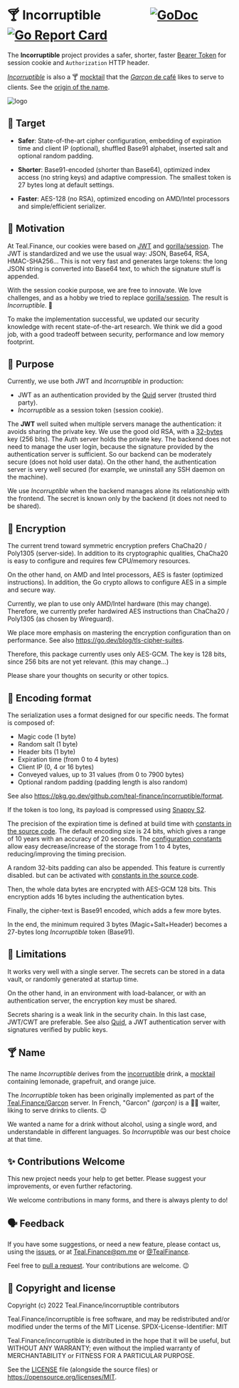 # 🍸 Incorruptible &emsp; &emsp; &emsp; [![GoDoc][i]][d] [![Go Report Card][b]][r]

The **Incorruptible** project provides a safer, shorter, faster
[Bearer Token](https://www.rfc-editor.org/rfc/rfc6750.html)
for session cookie and `Authorization` HTTP header.

[_Incorruptible_][d] is also a 🍸 [mocktail][m]
that the [_Garçon_ de café][g] likes to serve to clients.
See the [origin of the name](#🍸-name).

[i]: https://pkg.go.dev/badge/github.com/teal-finance/incorruptible.svg
[d]: https://pkg.go.dev/github.com/teal-finance/incorruptible "Go documentation for Incorruptible"
[b]: https://goreportcard.com/badge/github.com/teal-finance/incorruptible
[r]: https://goreportcard.com/report/github.com/teal-finance/incorruptible
[c]: https://www.shakeitdrinkit.com/incorruptible-cocktail-1618.html
[m]: https://wikiless.org/wiki/Mocktail "Mocktail is a cocktail without alcohol"
[g]: https://en.wiktionary.org/wiki/garçon_de_café

![logo](docs/incorruptible.png)

## 🎯 Target

- **Safer**: State-of-the-art cipher configuration,
  embedding of expiration time and client IP (optional),
  shuffled Base91 alphabet, inserted salt
  and optional random padding.

- **Shorter**: Base91-encoded (shorter than Base64),
  optimized index access (no string keys) and adaptive compression.
  The smallest token is 27 bytes long at default settings.

- **Faster**: AES-128 (no RSA),
  optimized encoding on AMD/Intel processors
  and simple/efficient serializer.

## 👶 Motivation

At Teal.Finance, our cookies were based on [JWT][q] and [gorilla/session][s].
The JWT is standardized and we use the usual way: JSON, Base64, RSA, HMAC-SHA256…
This is not very fast and generates large tokens:
the long JSON string is converted into Base64 text,
to which the signature stuff is appended.

With the session cookie purpose, we are free to innovate.
We love challenges, and as a hobby we tried to replace [gorilla/session][s].
The result is _Incorruptible_. 🎉

To make the implementation successful,
we updated our security knowledge with recent state-of-the-art research.
We think we did a good job, with a good tradeoff between security, performance and low memory footprint.

[q]: https://github.com/teal-finance/quid
[s]: https://github.com/gorilla/sessions

## 🤫 Purpose

Currently, we use both JWT and _Incorruptible_ in production:

- JWT as an authentication provided by the [Quid][q] server (trusted third party).
- _Incorruptible_ as a session token (session cookie).

The **JWT** well suited when multiple servers manage the authentication:
it avoids sharing the private key.
We use the good old RSA, with a [32-bytes] key (256 bits).
The Auth server holds the private key.
The backend does not need to manage the user login,
because the signature provided by the authentication server is sufficient.
So our backend can be moderately secure (does not hold user data).
On the other hand, the authentication server is very well secured
(for example, we uninstall any SSH daemon on the machine).

We use _Incorruptible_ when the backend manages alone
its relationship with the frontend.
The secret is known only by the backend
(it does not need to be shared).

[32-bytes]: https://crypto.stackexchange.com/q/34864#34866

## 🔐 Encryption

The current trend toward symmetric encryption
prefers ChaCha20 / Poly1305 (server-side).
In addition to its cryptographic qualities,
ChaCha20 is easy to configure and requires
few CPU/memory resources.

On the other hand, on AMD and Intel processors,
AES is faster (optimized instructions).
In addition, the Go crypto allows to configure
AES in a simple and secure way.

Currently, we plan to use only AMD/Intel hardware (this may change).
Therefore, we currently prefer hardwired AES instructions
than ChaCha20 / Poly1305 (as chosen by Wireguard).

We place more emphasis on mastering
the encryption configuration than on performance.
See also <https://go.dev/blog/tls-cipher-suites>.

Therefore, this package currently uses only AES-GCM.
The key is 128 bits, since 256 bits are not yet relevant.
(this may change…)

Please share your thoughts on security or other topics.

## 🍪 Encoding format

The serialization uses a format
designed for our specific needs.
The format is composed of:

- Magic code (1 byte)
- Random salt (1 byte)
- Header bits (1 byte)
- Expiration time (from 0 to 4 bytes)
- Client IP (0, 4 or 16 bytes)
- Conveyed values, up to 31 values (from 0 to 7900 bytes)
- Optional random padding (padding length is also random)

See also <https://pkg.go.dev/github.com/teal-finance/incorruptible/format>.

If the token is too long, its payload
is compressed using [Snappy S2][s2].

[s2]: https://www.reddit.com/r/golang/comments/nziwb1/s2_fully_snappy_compatible_compression_faster_and/

The precision of the expiration time is defined
at build time with [constants in the source code][c2].
The default encoding size is 24 bits,
which gives a range of 10 years with an accuracy of 20 seconds.
The [configuration constants][c1]
allow easy decrease/increase of the storage from 1 to 4 bytes,
reducing/improving the timing precision.

A random 32-bits padding can also be appended.
This feature is currently disabled.
but can be activated with [constants in the source code][c2].

[c1]: https://github.com/teal-finance/incorruptible/blob/main/format/coding/expiry.go#L13
[c2]: https://github.com/teal-finance/incorruptible/blob/main/format/marshal.go

Then, the whole data bytes are encrypted with AES-GCM 128 bits.
This encryption adds 16 bytes including the authentication bytes.

Finally, the cipher-text is Base91 encoded, which adds a few more bytes.

In the end, the minimum required 3 bytes (Magic+Salt+Header)
becomes a 27-bytes long _Incorruptible_ token (Base91).

## 🚫 Limitations

It works very well with a single server.
The secrets can be stored in a data vault,
or randomly generated at startup time.

On the other hand, in an environment with load-balancer,
or with an authentication server,
the encryption key must be shared.

Secrets sharing is a weak link in the security chain.
In this last case, JWT/CWT are preferable.
See also [Quid][q], a JWT authentication server
with signatures verified by public keys.

## 🍸 Name

The name _Incorruptible_ derives from the [incorruptible][c] drink,
a [mocktail][m] containing lemonade, grapefruit, and orange juice.

The _Incorruptible_ token has been originally implemented
as part of the [Teal.Finance/Garcon] server.
In French, "Garcon" _(garçon)_ is a 💁‍♂️ waiter,
liking to serve drinks to clients. 😉

We wanted a name for a drink without alcohol, using a single word,
and understandable in different languages.
So _Incorruptible_ was our best choice at that time.

[Teal.Finance/Garcon]: https://github.com/teal-finance/garcon

## ✨ Contributions Welcome

This new project needs your help to get better.
Please suggest your improvements,
or even further refactoring.

We welcome contributions in many forms,
and there is always plenty to do!

## 🗣️ Feedback

If you have some suggestions, or need a new feature,
please contact us, using the [issues],
or at Teal.Finance@pm.me or
[@TealFinance](https://twitter.com/TealFinance).

Feel free to [pull a request][pr].
Your contributions are welcome. :wink:

[issues]: https://github.com/teal-finance/incorruptible/issues
[pr]: https://github.com/teal-finance/incorruptible/pulls

## 🗽 Copyright and license

Copyright (c) 2022 Teal.Finance/incorruptible contributors

Teal.Finance/incorruptible is free software,
and may be redistributed and/or modified
under the terms of the MIT License.
SPDX-License-Identifier: MIT

Teal.Finance/incorruptible is distributed
in the hope that it will be useful,
but WITHOUT ANY WARRANTY; even without the implied warranty
of MERCHANTABILITY or FITNESS FOR A PARTICULAR PURPOSE.

See the [LICENSE](LICENSE) file (alongside the source files)
or <https://opensource.org/licenses/MIT>.
